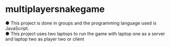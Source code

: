 # multiplayersnakegame
●	This project is done in groups and the programming language used is JavaScript.<br>
●	This project uses two laptops to run the game with laptop one as a server and laptop two as player two or client
